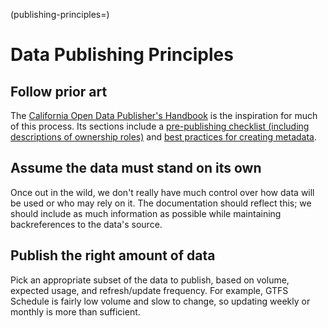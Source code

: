 (publishing-principles=)
# Data Publishing Principles

## Follow prior art
The [California Open Data Publisher's Handbook](https://docs.data.ca.gov/california-open-data-publishers-handbook/)
is the inspiration for much of this process. Its sections include a
[pre-publishing checklist (including descriptions of ownership roles)](https://docs.data.ca.gov/california-open-data-publishers-handbook/1.-review-the-pre-publishing-checklist)
and [best practices for creating metadata](https://docs.data.ca.gov/california-open-data-publishers-handbook/3.-create-metadata-and-data-dictionary).

## Assume the data must stand on its own
Once out in the wild, we don't really have much control over how data will
be used or who may rely on it. The documentation should reflect this; we
should include as much information as possible while maintaining
backreferences to the data's source.

## Publish the right amount of data
Pick an appropriate subset of the data to publish, based on volume, expected
usage, and refresh/update frequency. For example, GTFS Schedule is fairly low
volume and slow to change, so updating weekly or monthly is more than
sufficient.

